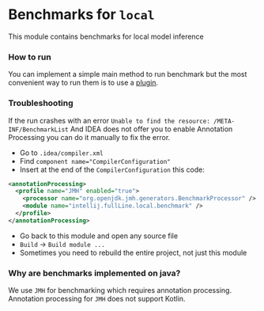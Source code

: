 # Benchmarks for `local`

This module contains benchmarks for local model inference

### How to run

You can implement a simple main method to run benchmark but the most convenient way to run them is to use
a [plugin](https://plugins.jetbrains.com/plugin/7529-jmh-java-microbenchmark-harness).

### Troubleshooting
If the run crashes with an error
```Unable to find the resource: /META-INF/BenchmarkList```
And IDEA does not offer you to enable Annotation Processing you can do it manually to fix the error.
- Go to `.idea/compiler.xml`
- Find `component name="CompilerConfiguration"`
- Insert at the end of the `CompilerConfiguration` this code:
```xml
<annotationProcessing>
  <profile name="JMH" enabled="true">
    <processor name="org.openjdk.jmh.generators.BenchmarkProcessor" />
    <module name="intellij.fullLine.local.benchmark" />
  </profile>
</annotationProcessing>
```
- Go back to this module and open any source file
- `Build` -> `Build module ...`
- Sometimes you need to rebuild the entire project, not just this module

### Why are benchmarks implemented on java?
We use `JMH` for benchmarking which requires annotation processing. Annotation processing for `JMH` does not support Kotlin.
